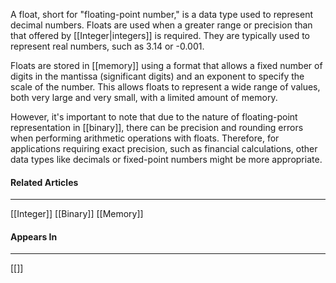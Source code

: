 A float, short for "floating-point number," is a data type used to represent decimal numbers. Floats are used when a greater range or precision than that offered by [[Integer|integers]] is required. They are typically used to represent real numbers, such as 3.14 or -0.001.

Floats are stored in [[memory]] using a format that allows a fixed number of digits in the mantissa (significant digits) and an exponent to specify the scale of the number. This allows floats to represent a wide range of values, both very large and very small, with a limited amount of memory.

However, it's important to note that due to the nature of floating-point representation in [[binary]], there can be precision and rounding errors when performing arithmetic operations with floats. Therefore, for applications requiring exact precision, such as financial calculations, other data types like decimals or fixed-point numbers might be more appropriate.

#### Related Articles
<hr>

[[Integer]]
[[Binary]]
[[Memory]]

#### Appears In
<hr>

[[]]